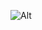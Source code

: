 ![Alt](https://repobeats.axiom.co/api/embed/a4757d07e7ddd5784dca98d68aeb2684b400d91d.svg "Repobeats analytics image")
